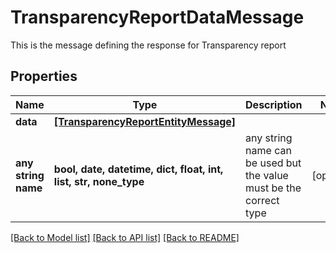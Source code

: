 # TransparencyReportDataMessage

This is the message defining the response for Transparency report

## Properties
Name | Type | Description | Notes
------------ | ------------- | ------------- | -------------
**data** | [**[TransparencyReportEntityMessage]**](TransparencyReportEntityMessage.md) |  | 
**any string name** | **bool, date, datetime, dict, float, int, list, str, none_type** | any string name can be used but the value must be the correct type | [optional]

[[Back to Model list]](../README.md#documentation-for-models) [[Back to API list]](../README.md#documentation-for-api-endpoints) [[Back to README]](../README.md)


